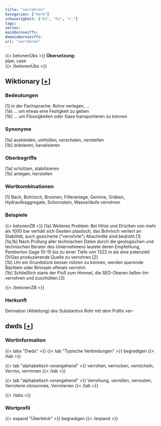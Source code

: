 ```yaml
---
title: "verrohren"
kategorien: ["Verb"]
schwierigkeit: ["k3", "h1", "r_"]
tags:
series:
mainDornseiffs:
domainDornseiffs:
url: "verrohren"
---
```


{{< betonenÜbs >}}
**Übersetzung:**  
pipe, case  
{{< /betonenÜbs >}}

## Wiktionary [[+](https://de.wiktionary.org/wiki/verrohren)]

### Bedeutungen
[1] in der Fachsprache: Rohre verlegen, …  
[1a] … um etwas eine Festigkeit zu geben  
[1b] … um Flüssigkeiten oder Gase transportieren zu können  

### Synonyme
[1a] auskleiden, umhüllen, verschalen, versteifen  
[1b] dränieren, kanalisieren  

### Oberbegriffe
[1a] schützen, stabilisieren  
[1b] anlegen, herstellen  

### Wortkombinationen
[1] Bach, Bohrloch, Brunnen, Filteranlage, Gerinne, Gräben, Hydraulikaggregate, Schornstein, Wasserläufe verrohren  

### Beispiele
{{< betonenZB >}}
[1a] Weiteres Problem: Bei Hitze und Drücken von mehr als 1000 bar verhält sich Gestein plastisch, das Bohrloch verliert an Stabilität, auch gesicherte ("verrohrte") Abschnitte sind bedroht.[1]  
[1a,1b] Nach Prüfung aller technischen Daten durch die geologischen und technischen Berater des Unternehmens lautete deren Empfehlung, Pemberton Gage 10-15 bis zu einer Tiefe von 1322 m als eine potenziell Öl/Gas produzierende Quelle zu verrohren.[2]  
[1b] Um ein Grundstück besser nützen zu können, werden querende Bächlein oder Rinnsale oftmals verrohrt.  
[1b] Schließlich stank der Fluß zum Himmel, die SED-Oberen ließen ihn verrohren und zuschütten.[3]  

{{< /betonenZB >}}
### Herkunft
Derivation (Ableitung) des Substantivs Rohr mit dem Präfix ver-  



## dwds [[+](https://www.dwds.de/wb/verrohren)]

### Wortinformation
{{< tabs "Dwds" >}}
{{< tab "Typische Verbindungen" >}}
begradigen
{{< /tab >}}

{{< tab "alphabetisch vorangehend" >}}
verrohen, verrocken, verröcheln, Verriss, verrinnen
{{< /tab >}}

{{< tab "alphabetisch vorangehend" >}}
Verrohung, verrollen, verrosten, Verroterie cloisonnée, Verroterien
{{< /tab >}}

{{< /tabs >}}

### Wortprofil
{{< expand "Überblick" >}} begradigen {{< /expand >}}

